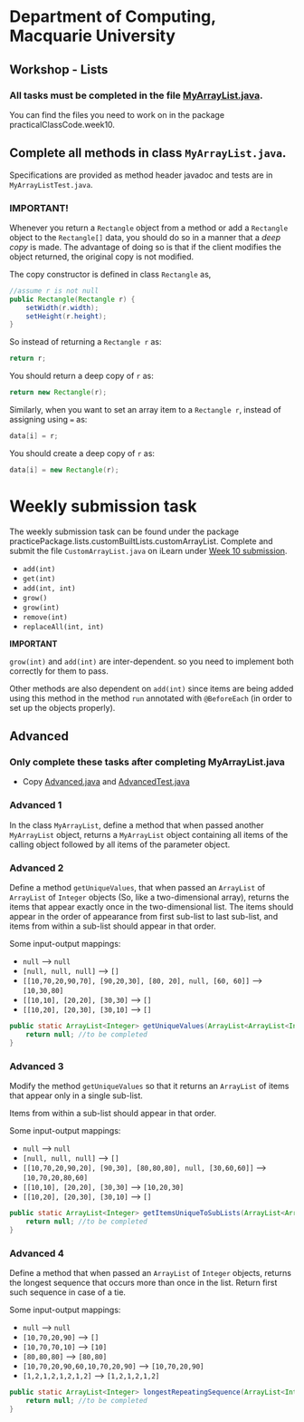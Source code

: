# Department of Computing, Macquarie University

## Workshop - Lists

### All tasks must be completed in the file [MyArrayList.java](./codes/MyArrayList.java). 

You can find the files you need to work on in the package practicalClassCode.week10. 

## Complete all methods in class `MyArrayList.java`. 

Specifications are provided as method header javadoc and tests are in `MyArrayListTest.java`.

### IMPORTANT! 

Whenever you return a `Rectangle` object from a method or add a `Rectangle` object to the `Rectangle[]` data, you should do so in a manner that a *deep copy* is made. The advantage of doing so is that if the client modifies the object returned, the original copy is not modified.

The copy constructor is defined in class `Rectangle` as,

```java
//assume r is not null
public Rectangle(Rectangle r) {
	setWidth(r.width);
	setHeight(r.height);
}
```

So instead of returning a `Rectangle r` as:

```java
return r;
```

You should return a deep copy of `r` as:

```java
return new Rectangle(r);
```

Similarly, when you want to set an array item to a `Rectangle r`, instead of assigning using `=` as:

```java
data[i] = r;
```

You should create a deep copy of `r` as:

```java
data[i] = new Rectangle(r);
```

# Weekly submission task 

The weekly submission task can be found under the package practicePackage.lists.customBuiltLists.customArrayList. Complete and submit the file `CustomArrayList.java` on iLearn under [Week 10 submission](https://ilearn.mq.edu.au/mod/assign/view.php?id=5469277).
- `add(int)`
- `get(int)`
- `add(int, int)`
- `grow()`
- `grow(int)`
- `remove(int)`
- `replaceAll(int, int)`

**IMPORTANT**

`grow(int)` and `add(int)` are inter-dependent. so you need to implement both correctly for them to pass.

Other methods are also dependent on `add(int)` since items are being added using this method in the method `run` annotated with `@BeforeEach` (in order to set up the objects properly).

## Advanced
### Only complete these tasks after completing MyArrayList.java
- Copy [Advanced.java](./codes/Advanced.java) and [AdvancedTest.java](./codes/AdvancedTest.java)

### Advanced 1

In the class `MyArrayList`, define a method that when passed another `MyArrayList` object, returns a `MyArrayList` object containing all items of the calling object followed by all items of the parameter object.

### Advanced 2

Define a method `getUniqueValues`, that when passed an `ArrayList` of `ArrayList` of `Integer` objects (So, like a two-dimensional array), returns the items that appear exactly once in the two-dimensional list. The items should appear in the order of appearance from first sub-list to last sub-list, and items from within a sub-list should appear in that order.

Some input-output mappings:

- `null` --> `null`
- `[null, null, null]` --> `[]`
- `[[10,70,20,90,70], [90,20,30], [80, 20], null, [60, 60]]` --> `[10,30,80]` 
- `[[10,10], [20,20], [30,30]` --> `[]`
- `[[10,20], [20,30], [30,10]` --> `[]`

```java
public static ArrayList<Integer> getUniqueValues(ArrayList<ArrayList<Integer>> list) {
	return null; //to be completed
}
```

### Advanced 3

Modify the method `getUniqueValues` so that it returns an `ArrayList` of items that appear only in a single sub-list.

Items from within a sub-list should appear in that order.

Some input-output mappings:

- `null` --> `null`
- `[null, null, null]` --> `[]`
- `[[10,70,20,90,20], [90,30], [80,80,80], null, [30,60,60]]` --> `[10,70,20,80,60]` 
- `[[10,10], [20,20], [30,30]` --> `[10,20,30]`
- `[[10,20], [20,30], [30,10]` --> `[]`

```java
public static ArrayList<Integer> getItemsUniqueToSubLists(ArrayList<ArrayList<Integer>> list) {
	return null; //to be completed
}
```

### Advanced 4

Define a method that when passed an `ArrayList` of `Integer` objects, returns the longest sequence that occurs more than once in the list. Return first such sequence in case of a tie.

Some input-output mappings:

- `null` --> `null`
- `[10,70,20,90]` --> `[]`
- `[10,70,70,10]` --> `[10]`
- `[80,80,80]` --> `[80,80]`
- `[10,70,20,90,60,10,70,20,90]` --> `[10,70,20,90]`
- `[1,2,1,2,1,2,1,2]` --> `[1,2,1,2,1,2]`

```java
public static ArrayList<Integer> longestRepeatingSequence(ArrayList<Integer> list) {
	return null; //to be completed
}
```
